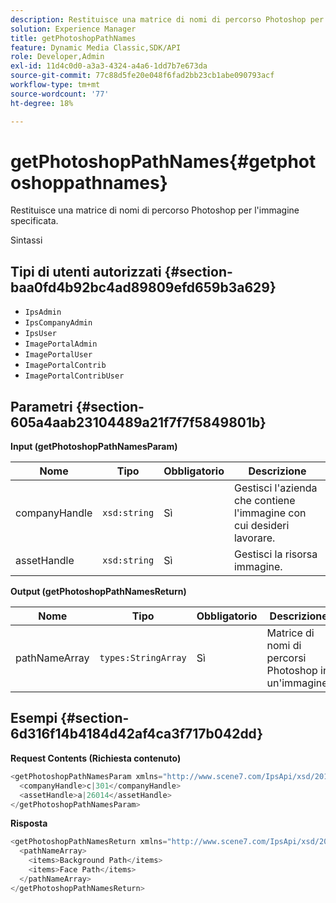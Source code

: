 ```yaml
---
description: Restituisce una matrice di nomi di percorso Photoshop per l'immagine specificata.
solution: Experience Manager
title: getPhotoshopPathNames
feature: Dynamic Media Classic,SDK/API
role: Developer,Admin
exl-id: 11d4c0d0-a3a3-4324-a4a6-1dd7b7e673da
source-git-commit: 77c88d5fe20e048f6fad2bb23cb1abe090793acf
workflow-type: tm+mt
source-wordcount: '77'
ht-degree: 18%

---
```


# getPhotoshopPathNames{#getphotoshoppathnames}

Restituisce una matrice di nomi di percorso Photoshop per l&#39;immagine specificata.

Sintassi

## Tipi di utenti autorizzati {#section-baa0fd4b92bc4ad89809efd659b3a629}

* `IpsAdmin`
* `IpsCompanyAdmin`
* `IpsUser`
* `ImagePortalAdmin`
* `ImagePortalUser`
* `ImagePortalContrib`
* `ImagePortalContribUser`

## Parametri {#section-605a4aab23104489a21f7f7f5849801b}

**Input (getPhotoshopPathNamesParam)**

| Nome | Tipo | Obbligatorio | Descrizione |
|---|---|---|---|
| companyHandle | `xsd:string` | Sì | Gestisci l&#39;azienda che contiene l&#39;immagine con cui desideri lavorare. |
| assetHandle | `xsd:string` | Sì | Gestisci la risorsa immagine. |

**Output (getPhotoshopPathNamesReturn)**

| Nome | Tipo | Obbligatorio | Descrizione |
|---|---|---|---|
| pathNameArray | `types:StringArray` | Sì | Matrice di nomi di percorsi Photoshop in un&#39;immagine. |

## Esempi {#section-6d316f14b4184d42af4ca3f717b042dd}

**Request Contents (Richiesta contenuto)**

```java
<getPhotoshopPathNamesParam xmlns="http://www.scene7.com/IpsApi/xsd/2012-07-31">
  <companyHandle>c|301</companyHandle>
  <assetHandle>a|26014</assetHandle>
</getPhotoshopPathNamesParam>
```

**Risposta**

```java
<getPhotoshopPathNamesReturn xmlns="http://www.scene7.com/IpsApi/xsd/2012-07-31">
  <pathNameArray>
    <items>Background Path</items>
    <items>Face Path</items>
  </pathNameArray>
</getPhotoshopPathNamesReturn>
```
